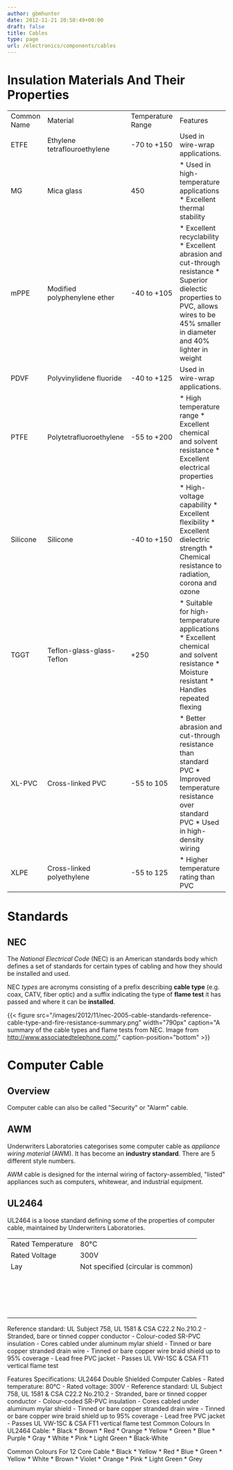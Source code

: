 ```yaml
---
author: gbmhunter
date: 2012-11-21 20:50:49+00:00
draft: false
title: Cables
type: page
url: /electronics/components/cables
---
```


# Insulation Materials And Their Properties

<table border="0" ><tbody ><tr >
<td >Common Name
</td>
<td >Material
</td>
<td >Temperature Range
</td>
<td >Features
</td></tr><tr >
<td >ETFE
</td>
<td >Ethylene tetraflouroethylene
</td>
<td >-70 to +150
</td>
<td >Used in wire-wrap applications.
</td></tr><tr >
<td >MG
</td>
<td >Mica glass
</td>
<td >450
</td>
<td >  * Used in high-temperature applications  * Excellent thermal stability
</td></tr><tr >
<td >mPPE
</td>
<td >Modified polyphenylene ether
</td>
<td >-40 to +105
</td>
<td >  * Excellent recyclability  * Excellent abrasion and cut-through resistance  * Superior dielectic properties to PVC, allows wires to be 45% smaller in diameter and 40% lighter in weight
</td></tr><tr >
<td >PDVF
</td>
<td >Polyvinylidene fluoride
</td>
<td >-40 to +125
</td>
<td >Used in wire-wrap applications.
</td></tr><tr >
<td >PTFE
</td>
<td >Polytetrafluoroethylene
</td>
<td >-55 to +200
</td>
<td >  * High temperature range  * Excellent chemical and solvent resistance  * Excellent electrical properties
</td></tr><tr >
<td >Silicone
</td>
<td >Silicone
</td>
<td >-40 to +150
</td>
<td >  * High-voltage capability  * Excellent flexibility  * Excellent dielectric strength  * Chemical resistance to radiation, corona and ozone
</td></tr><tr >
<td >TGGT
</td>
<td >Teflon-glass-glass-Teflon
</td>
<td >+250
</td>
<td >  * Suitable for high-temperature applications  * Excellent chemical and solvent resistance  * Moisture resistant  * Handles repeated flexing
</td></tr><tr >
<td >XL-PVC
</td>
<td >Cross-linked PVC
</td>
<td >-55 to 105
</td>
<td >  * Better abrasion and cut-through resistance than standard PVC  * Improved temperature resistance over standard PVC  * Used in high-density wiring
</td></tr><tr >
<td >XLPE
</td>
<td >Cross-linked polyethylene
</td>
<td >-55 to 125
</td>
<td >  * Higher temperature rating than PVC
</td></tr></tbody></table>

# Standards

## NEC

The _National Electrical Code_ (NEC) is an American standards body which defines a set of standards for certain types of cabling and how they should be installed and used.

NEC _types_ are acronyms consisting of a prefix describing **cable type** (e.g. coax, CATV, fiber optic) and a suffix indicating the type of **flame test** it has passed and where it can be **installed**.

{{< figure src="/images/2012/11/nec-2005-cable-standards-reference-cable-type-and-fire-resistance-summary.png" width="790px" caption="A summary of the cable types and flame tests from NEC. Image from http://www.associatedtelephone.com/." caption-position="bottom" >}}

# Computer Cable

## Overview

Computer cable can also be called "Security" or "Alarm" cable.

## AWM

Underwriters Laboratories categorises some computer cable as _appliance wiring material_ (AWM). It has become an **industry standard**. There are 5 different style numbers.

AWM cable is designed for the internal wiring of factory-assembled, "listed" appliances such as computers, whitewear, and industrial equipment.

## UL2464

UL2464 is a loose standard defining some of the properties of computer cable, maintained by Underwriters Laboratories.

<table ><tbody ><tr >
<td >Rated Temperature
</td>
<td >80°C
</td></tr><tr >
<td >Rated Voltage
</td>
<td >300V
</td></tr><tr >
<td >Lay
</td>
<td >Not specified (circular is common)
</td></tr><tr >
<td > 
</td>
<td > 
</td></tr><tr >
<td > 
</td>
<td > 
</td></tr><tr >
<td > 
</td>
<td > 
</td></tr><tr >
<td > 
</td>
<td > 
</td></tr></tbody></table>

Reference standard: UL Subject 758, UL 1581 & CSA C22.2 No.210.2 - Stranded, bare or tinned copper conductor - Colour-coded SR-PVC insulation - Cores cabled under aluminum mylar shield - Tinned or bare copper stranded drain wire - Tinned or bare copper wire braid shield up to 95% coverage - Lead free PVC jacket - Passes UL VW-1SC & CSA FT1 vertical flame test

Features Specifications: UL2464 Double Shielded Computer Cables - Rated temperature: 80°C - Rated voltage: 300V - Reference standard: UL Subject 758, UL 1581 & CSA C22.2 No.210.2 - Stranded, bare or tinned copper conductor - Colour-coded SR-PVC insulation - Cores cabled under aluminum mylar shield - Tinned or bare copper stranded drain wire - Tinned or bare copper wire braid shield up to 95% coverage - Lead free PVC jacket - Passes UL VW-1SC & CSA FT1 vertical flame test Common Colours In UL2464 Cable:  * Black  * Brown  * Red  * Orange  * Yellow  * Green  * Blue  * Purple  * Gray  * White  * Pink  * Light Green  * Black-White

Common Colours For 12 Core Cable  * Black  * Yellow  * Red  * Blue  * Green  * Yellow  * White  * Brown  * Violet  * Orange  * Pink  * Light Green  * Grey
